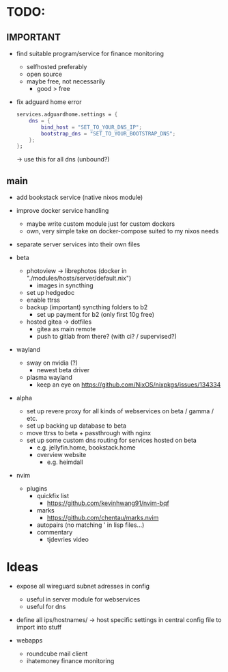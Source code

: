 # TODO:

## IMPORTANT

- find suitable program/service for finance monitoring
    - selfhosted preferably
    - open source
    - maybe free, not necessarily
        - good > free

- fix adguard home error

    ```nix
    services.adguardhome.settings = {
        dns = {
            bind_host = "SET_TO_YOUR_DNS_IP";
            bootstrap_dns = "SET_TO_YOUR_BOOTSTRAP_DNS";
        };
    };
    ```

    -> use this for all dns (unbound?)

## main

- add bookstack service (native nixos module)

- improve docker service handling
    - maybe write custom module just for custom dockers
    - own, very simple take on docker-compose suited to my nixos needs
- separate server services into their own files

- beta
    - photoview -> librephotos (docker in "./modules/hosts/server/default.nix")
        - images in syncthing
    - set up hedgedoc
    - enable ttrss
    - backup (important) syncthing folders to b2
        - set up payment for b2 (only first 10g free)
    - hosted gitea -> dotfiles
        - gitea as main remote
        - push to gitlab from there? (with ci? / supervised?)

- wayland
    - sway on nvidia (?) 
        - newest beta driver
    - plasma wayland
        - keep an eye on https://github.com/NixOS/nixpkgs/issues/134334

- alpha
    - set up revere proxy for all kinds of webservices on beta / gamma / etc.
    - set up backing up database to beta
    - move ttrss to beta + passthrough with nginx
    - set up some custom dns routing for services hosted on beta
        - e.g. jellyfin.home, bookstack.home
        - overview website
            - e.g. heimdall

- nvim
    - plugins
        - quickfix list
            - https://github.com/kevinhwang91/nvim-bqf
        - marks 
            - https://github.com/chentau/marks.nvim
        - autopairs (no matching ' in lisp files...)
        - commentary
            - tjdevries video

# Ideas

- expose all wireguard subnet adresses in config
    - useful in server module for webservices
    - useful for dns 
- define all ips/hostnames/ -> host specific settings in central config file to import into stuff

- webapps
    - roundcube mail client
    - ihatemoney finance monitoring
